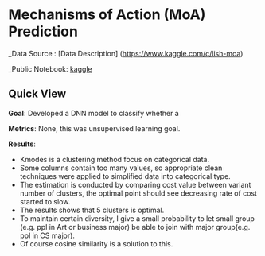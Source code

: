 # Mechanisms of Action (MoA) Prediction

_Data Source : [Data Description] (https://www.kaggle.com/c/lish-moa)

_Public Notebook: [kaggle](https://www.kaggle.com/scleeza/cv6-tfa-labeling)


## Quick View
__Goal__: Developed a DNN model to classify whether a 

__Metrics__: None, this was unsupervised learning goal.

__Results__:

- Kmodes is a clustering method focus on categorical data.
- Some columns contain too many values, so appropriate clean techniques were applied to simplified data into categorical type.
- The estimation is conducted by comparing cost value between variant number of clusters, the optimal point should see decreasing rate of cost started to slow.
- The results shows that 5 clusters is optimal.
- To maintain certain diversity, I give a small probability to let small group (e.g. ppl in Art or business major) be able to join with major group(e.g. ppl in CS major).
- Of course cosine similarity is a solution to this.